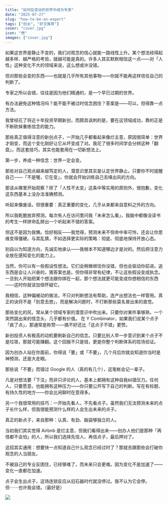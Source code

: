 ```yaml
---
title: "如何在变动的世界中成为专家"
date: "2025-07-27"
slug: "how-to-be-an-expert"
tags: ["创业", "好文推荐"]
cover: "cover.jpg"
icon: "😎"
images: ["cover.jpg"]
---
```

如果这世界是静止不变的，我们对观念的信心就能一路线性上升。某个想法经得起越多样、越严格的考验，就越可能是真的。许多人其实默默相信这一点——对「人性」这种变化不大的领域来说，这么想或许没错。



但对那些会变的东西——也就是几乎所有其他事物——你就不能再这样信任自己的判断了。



专家之所以会错，往往是因为他们精通的，是一个早已过期的世界。



有办法避免这种情况吗？能不能不被过时信念困住？答案是——可以，但得靠一点方法。



我曾经花了将近十年投资早期新创，而颇具讽刺的是，要在这领域成功，靠的正是不断砍掉重练信念的能力。



那些真正值得注意的新创点子，一开始几乎都看起来像烂主意，原因很简单：世界才刚变，而这个变化刚好让它从坏变成了对。我花了很多时间学会分辨这种「翻盘」，而这套技巧，其实也能套用在一切新想法上。



第一步，养成一种信念：世界一定会变。



那些对自己观点越来越笃定的人，潜意识里其实是认定世界静止。只要你不时提醒自己——「不是喔，它在变」，你就会开始训练自己去嗅出风的方向。



那该从哪里开始观察？除了「人性不太变」这条中等实用的原则外，很抱歉，变化这东西基本上没办法准确预测。



听起来像废话，但很重要：真正重要的变化，几乎从来都来自意料之外的方向。



所以我乾脆放弃预测。每次有人在访问里问我「未来怎么看」，我脑中都像没读书的考生一样拼命乱掰出一个听起来不错的答案。



但这不是因为我懒。恰好相反——我觉得，预测未来不但命中率可怜，还会让你思维变得僵硬。与其乱猜，不如选择更实际的策略：彻底、彻底地保持开放心态。



别自以为知道方向，先诚实地承认——我根本不知道哪边才是对的。然后把注意力全放在感知变化的能力上。



当然，你可以有一些假设性想法。它们会稍微绑住你没错，但也会驱动你前进。追东西是会让人兴奋的，猜答案也是。但你得非常有纪律，不让这些假设变成执念。
一旦别人开始把某个想法跟你绑在一起，那个想法就更可能变成你想相信的东西——这时你就该加倍怀疑它。



我相信，这种偏被动的做法，不只对判断想法有帮助，连产出想法也一样管用。真正的诀窍不是「刻意去想」，而是解决问题时，不打断那些莫名冒出来的直觉。



那些变化的风，常从某个领域专家的潜意识中吹出来。只要你对某件事够熟，一个突然跳出来的怪念头，几乎都有价值。
在 Y Combinator，如果我们说某个点子「疯了点」，那通常是称赞——搞不好还比「这点子不错」更赞。



新创投资人有极高的动机要刷新自己的信念。只要比别人早一步意识到某个点子不是垃圾，那就可能赚翻。这个回报不只是钱，更是你整个判断体系的现场验证。



因为创办人站在你面前，你得说「要」或「不要」，几个月后你就会知道你当时是神预测，还是大走眼。



那些说「不要」而错过 Google 的人（真的有几个），这笔帐会记一辈子。



凡是对想法要「下注」而非只评论的人，基本上都拥有这种自我纠错压力。任何人，只要愿意，也能拥有这种压力——你只要公开写下自己的判断。写在有标题、有持久性的地方——你会比闲聊时在意得多。



另一个我很常用的技巧：一开始先看人，不先看点子。虽然我们无法预测未来的点子长什么样，但我很能预测什么样的人会生出未来的点子。



真正的新点子，来自那种：认真、有劲、脑袋够独立的人。



当初我们其实觉得 Airbnb 是烂主意，但我们看得出来——创办人他们是那种「再怪都不会怕」的人，所以我们选择先信人、再信点子，最后押对了。



这招其实通用：想要快一点知道自己什么观念已经过时了？那就去跟那些会打破你观念的人当朋友。



不被自己的专业反困住，已经够难了，而未来只会更难。因为变化不是加速了——变化一直都在加速。



点子会生出点子，这场连锁反应从旧石器时代就没停过。我不认为它会停。
但⋯⋯也许我会错。（最好是）




![](https://prod-files-secure.s3.us-west-2.amazonaws.com/112d0858-5090-4d34-a606-b75eb8d65fd2/46476355-9cf3-4e99-9b7a-3531bc426380/1000202064.png?X-Amz-Algorithm=AWS4-HMAC-SHA256&X-Amz-Content-Sha256=UNSIGNED-PAYLOAD&X-Amz-Credential=ASIAZI2LB466SLD5XE4B%2F20251014%2Fus-west-2%2Fs3%2Faws4_request&X-Amz-Date=20251014T141437Z&X-Amz-Expires=3600&X-Amz-Security-Token=IQoJb3JpZ2luX2VjELX%2F%2F%2F%2F%2F%2F%2F%2F%2F%2FwEaCXVzLXdlc3QtMiJHMEUCIHAS9BNq2oB9jyrK6MEcJGDpDitl%2FKr%2Fxr2OUmbA8OEeAiEAgG%2F%2Bpt5LY1PgoiwOH5XR%2FooIA9cV6B2OW6UU4rKnlncq%2FwMIXhAAGgw2Mzc0MjMxODM4MDUiDAXhUpQBfhsa8uozHyrcAyqAQ6eWHJ%2Fy6VrO9ezToBKYpk%2B78XvRtBUy4CxSsc8%2FYx790T8JOmSDCojx389hkH69I4l7WzL2rn5xIuYvWzYXNTPoUQgdSRGajrqxbeND6plNegufIr6H6rWrkCry7W60Y7DK1Jh3nxjovtOC2tE%2FMkUrq3i%2FiVnXDjjYCZnbHXMjG9pv8FPbpJZ2Zj%2F0R1TtN%2FcW%2Bcm47FJEJx7fObulAe1n4O8vthHhHqnKPntZwAxU0Oz8aIMm1lZ%2FMSUawmFzxEc7O8rWP3M%2BrZEaRzGbHnkoaPREU%2FoAUNB5C3a2pc7lf0e9m0DbTL%2BJ2L4hJWxkQa%2BokFITxGqIxu1gGGJ8EsI7VzYD7muIjwVh7aLOlEljuYDfNAd4pQSKcrEHS%2FpENkmcRk9zSr16%2BtdlOW%2BQoABVoU4%2Fxu2mWXZR9yp3jdgx%2BZ3bZm0jjZgoidQonVdfo6rnpMJ5pH%2BXmBj3IQfWm9OZOxbqXHhPc99YIZKU6kjrl%2BeNNWr%2BF1tDoNrgme4aUrcJmMkpMSU3A2DUYXYbBXc5inZGnRdTHYHX0TB9%2Bq2YDvfWlGr4VXTHlqLu%2FaXuaV3kf4h%2Fa1xuJ5yU6yfWwbDnV57rhZUxTOpoqKKDFphyAIqApMpl8v7DMIiWuccGOqUBsIDqNGHDJs8z2%2BVODcfZZJDd3HidvT9IkoGVeHF6yT4n1kpp9vf6oFVGaKk4XOA%2FUAadFwDAMpwKZ5n1RaU%2FyHlkoP4zhciuTodwxT%2FNSNIS%2BR%2BpSrd%2BGUiv5iV%2BS2Q26w0IHwR8LgMTkCJQJBbEn2t6z8NhLVXoTPhaFoe1gT8lKBdzBx1gAUdcmRC66n%2F7%2BDIdcZ%2BLB7Zus%2B6yOsyrstxOSgZ%2F&X-Amz-Signature=51758f44eae56cecb72692709e45436ba89f58be488997b3d4a2da1a26c38388&X-Amz-SignedHeaders=host&x-amz-checksum-mode=ENABLED&x-id=GetObject)

